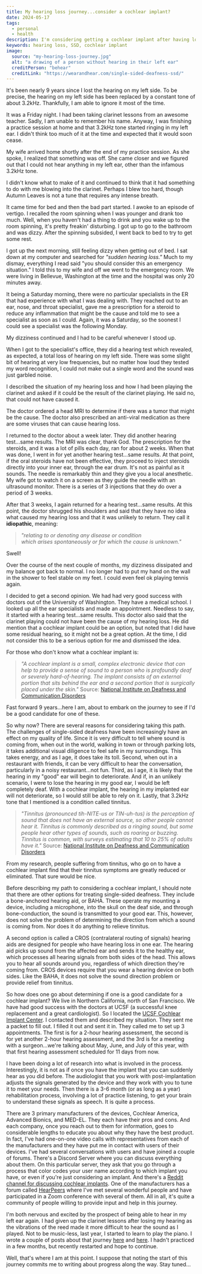 ```yaml
---
title: My hearing loss journey...consider a cochlear implant?
date: 2024-05-17
tags:
  - personal
  - health
description: I'm considering getting a cochlear implant after having lost hearing in my left ear 9 years ago.
keywords: hearing loss, SSD, cochlear implant
image:
  source: "my-hearing-loss-journey.jpg"
  alt: "a drawing of a person without hearing in their left ear"
  creditPerson: "behear"
  creditLink: "https://wearandhear.com/single-sided-deafness-ssd/"
---
```


It's been nearly 9 years since I lost the hearing on my left side. To be precise, the hearing on my left side has been replaced by a constant tone of about 3.2kHz. Thankfully, I am able to ignore it most of the time.

It was a Friday night. I had been taking clarinet lessons from an awesome teacher. Sadly, I am unable to remember his name. Anyway, I was finishing a practice session at home and that 3.2kHz tone started ringing in my left ear. I didn't think too much of it at the time and expected that it would soon cease.

My wife arrived home shortly after the end of my practice session. As she spoke, I realized that something was off. She came closer and we figured out that I could not hear anything in my left ear, other than the infamous 3.2kHz tone.

I didn't know what to make of it and continued to think that it had something to do with me blowing into the clarinet. Perhaps I blew too hard, though Autumn Leaves is not a tune that requires any intense breath.

It came time for bed and then the bad part started. I awoke to an episode of vertigo. I recalled the room spinning when I was younger and drank too much. Well, when you haven't had a thing to drink and you wake up to the room spinning, it's pretty freakin' disturbing. I got up to go to the bathroom and was dizzy. After the spinning subsided, I went back to bed to try to get some rest.

I got up the next morning, still feeling dizzy when getting out of bed. I sat down at my computer and searched for _"sudden hearing loss."_ Much to my dismay, everything I read said "you should consider this an emergency situation." I told this to my wife and off we went to the emergency room. We were living in Bellevue, Washington at the time and the hospital was only 20 minutes away.

It being a Saturday morning, there were no particular specialists in the ER that had experience with what I was dealing with. They reached out to an ear, nose, and throat specialist, gave me a prescription for a steroid to reduce any inflammation that might be the cause and told me to see a specialist as soon as I could. Again, it was a Saturday, so the soonest I could see a specialist was the following Monday.

My dizziness continued and I had to be careful whenever I stood up.

When I got to the specialist's office, they did a hearing test which revealed, as expected, a total loss of hearing on my left side. There was some slight bit of hearing at very low frequencies, but no matter how loud they tested my word recognition, I could not make out a single word and the sound was just garbled noise.

I described the situation of my hearing loss and how I had been playing the clarinet and asked if it could be the result of the clarinet playing. He said no, that could not have caused it.

The doctor ordered a head MRI to determine if there was a tumor that might be the cause. The doctor also prescribed an anti-viral medication as there are some viruses that can cause hearing loss.

I returned to the doctor about a week later. They did another hearing test...same results. The MRI was clear, thank God. The prescription for the steroids, and it was a lot of pills each day, ran for about 2 weeks. When that was done, I went in for yet another hearing test...same results. At that point, if the oral steroids have not been effective, they proceed to inject steroids directly into your inner ear, through the ear drum. It's not as painful as it sounds. The needle is remarkably thin and they give you a local anesthetic. My wife got to watch it on a screen as they guide the needle with an ultrasound monitor. There is a series of 3 injections that they do over a period of 3 weeks.

After that 3 weeks, I again returned for a hearing test...same results. At this point, the doctor shrugged his shoulders and said that they have no idea what caused my hearing loss and that it was unlikely to return. They call it **idiopathic**, meaning:

> _"relating to or denoting any disease or condition which arises spontaneously or for which the cause is unknown."_

Swell!

Over the course of the next couple of months, my dizziness dissipated and my balance got back to normal. I no longer had to put my hand on the wall in the shower to feel stable on my feet. I could even feel ok playing tennis again.

I decided to get a second opinion. We had had very good success with doctors out of the University of Washington. They have a medical school. I looked up all the ear specialists and made an appointment. Needless to say, it started with a hearing test...same results. This doctor also said that the clarinet playing could not have been the cause of my hearing loss. He did mention that a cochlear implant could be an option, but noted that I did have some residual hearing, so it might not be a great option. At the time, I did not consider this to be a serious option for me and dismissed the idea.

For those who don't know what a cochlear implant is:

> _"A cochlear implant is a small, complex electronic device that can help to provide a sense of sound to a person who is profoundly deaf or severely hard-of-hearing. The implant consists of an external portion that sits behind the ear and a second portion that is surgically placed under the skin."_ Source: [National Institute on Deafness and Communication Disorders](https://www.nidcd.nih.gov/health/cochlear-implants)

Fast forward 9 years...here I am, about to embark on the journey to see if I'd be a good candidate for one of these.

So why now? There are several reasons for considering taking this path. The challenges of single-sided deafness have been increasingly have an effect on my quality of life. Since it is very difficult to tell where sound is coming from, when out in the world, walking in town or through parking lots, it takes additional visual diligence to feel safe in my surroundings. This takes energy, and as I age, it does take its toll. Second, when out in a restaurant with friends, it can be very difficult to hear the conversation, particularly in a noisy restaurant...not fun. Third, as I age, it is likely that the hearing in my "good" ear will begin to deteriorate. And if, in an unlikely scenario, I were to lose the hearing in my good ear, I would be left completely deaf. With a cochlear implant, the hearing in my implanted ear will not deteriorate, so I would still be able to rely on it. Lastly, that 3.2kHz tone that I mentioned is a condition called tinnitus.

> _"Tinnitus (pronounced tih-NITE-us or TIN-uh-tus) is the perception of sound that does not have an external source, so other people cannot hear it. Tinnitus is commonly described as a ringing sound, but some people hear other types of sounds, such as roaring or buzzing. Tinnitus is common, with surveys estimating that 10 to 25% of adults have it."_ Source: [National Institute on Deafness and Communication Disorders](https://www.nidcd.nih.gov/health/tinnitus)

From my research, people suffering from tinnitus, who go on to have a cochlear implant find that their tinnitus symptoms are greatly reduced or eliminated. That sure would be nice.

Before describing my path to considering a cochlear implant, I should note that there are other options for treating single-sided deafness. They include a bone-anchored hearing aid, or BAHA. These operate my mounting a device, including a microphone, into the skull on the deaf side, and through bone-conduction, the sound is transmitted to your good ear. This, however, does not solve the problem of determining the direction from which a sound is coming from. Nor does it do anything to relieve tinnitus.

A second option is called a CROS (contralateral routing of signals) hearing aids are designed for people who have hearing loss in one ear. The hearing aid picks up sound from the affected ear and sends it to the healthy ear, which processes all hearing signals from both sides of the head. This allows you to hear all sounds around you, regardless of which direction they're coming from. CROS devices require that you wear a hearing device on both sides. Like the BAHA, it does not solve the sound direction problem or provide relief from tinnitus.

So how does one go about determining if one is a good candidate for a cochlear implant? We live in Northern California, north of San Francisco. We have had good success with the doctors at UCSF (a successful knee replacement and a great cardiologist). So I located the [UCSF Cochlear Implant Center](https://www.ucsfhealth.org/clinics/cochlear-implant-center). I contacted them and described my situation. They sent me a packet to fill out. I filled it out and sent it in. They called me to set up 3 appointments. The first is for a 2-hour hearing assessment, the second is for yet another 2-hour hearing assessment, and the 3rd is for a meeting with a surgeon...we're talking about May, June, and July of this year, with that first hearing assessment scheduled for 11 days from now.

I have been doing a lot of research into what is involved in the process. Interestingly, it is not as if once you have the implant that you can suddenly hear as you did before. The audiologist that you work with post-implantation adjusts the signals generated by the device and they work with you to tune it to meet your needs. Then there is a 3-6 month (or as long as a year) rehabilitation process, involving a lot of practice listening, to get your brain to understand these signals as speech. It is quite a process.

There are 3 primary manufacturers of the devices, Cochlear America, Advanced Bionics, and MED-EL. They each have their pros and cons. And each company, once you reach out to them for information, goes to considerable lengths to educate you about why they have the best product. In fact, I've had one-on-one video calls with representatives from each of the manufacturers and they have put me in contact with users of their devices. I've had several conversations with users and have joined a couple of forums. There's a Discord Server where you can discuss everything about them. On this particular server, they ask that you go through a process that color codes your user name according to which implant you have, or even if you're just considering an implant. And there's a [Reddit channel for discussing cochlear implants](https://www.reddit.com/r/Cochlearimplants/). One of the manufacturers has a forum called [HearPeers](https://hearpeers.medel.com/en) where I've met several wonderful people and have participated in a Zoom conference with several of them. All in all, it's quite a community of people willing to provide input and help in this journey.

I'm both nervous and excited by the prospect of being able to hear in my left ear again. I had given up the clarinet lessons after losing my hearing as the vibrations of the reed made it more difficult to hear the sound as I played. Not to be music-less, last year, I started to learn to play the piano. I wrote a couple of posts about that journey [here](https://www.bobmonsour.com/posts/learning-to-play-the-piano/) and [here](https://www.bobmonsour.com/posts/my-first-30-days-of-learning-to-play-the-piano/). I hadn't practiced in a few months, but recently restarted and hope to continue.

Well, that's where I am at this point. I suppose that noting the start of this journey commits me to writing about progress along the way. Stay tuned...
